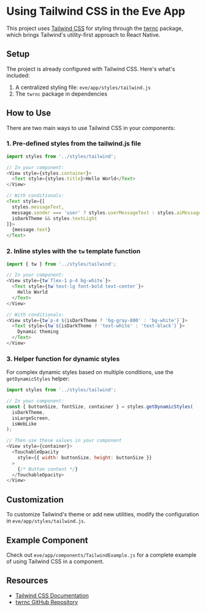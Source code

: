 # Using Tailwind CSS in the Eve App

This project uses [Tailwind CSS](https://tailwindcss.com/) for styling through the [twrnc](https://github.com/jaredh159/twrnc) package, which brings Tailwind's utility-first approach to React Native.

## Setup

The project is already configured with Tailwind CSS. Here's what's included:

1. A centralized styling file: `eve/app/styles/tailwind.js`
2. The `twrnc` package in dependencies 

## How to Use

There are two main ways to use Tailwind CSS in your components:

### 1. Pre-defined styles from the tailwind.js file

```javascript
import styles from '../styles/tailwind';

// In your component:
<View style={styles.container}>
  <Text style={styles.title}>Hello World</Text>
</View>

// With conditionals:
<Text style={[
  styles.messageText,
  message.sender === 'user' ? styles.userMessageText : styles.aiMessageText,
  isDarkTheme && styles.textLight
]}>
  {message.text}
</Text>
```

### 2. Inline styles with the `tw` template function

```javascript
import { tw } from '../styles/tailwind';

// In your component:
<View style={tw`flex-1 p-4 bg-white`}>
  <Text style={tw`text-lg font-bold text-center`}>
    Hello World
  </Text>
</View>

// With conditionals:
<View style={tw`p-4 ${isDarkTheme ? 'bg-gray-800' : 'bg-white'}`}>
  <Text style={tw`${isDarkTheme ? 'text-white' : 'text-black'}`}>
    Dynamic theming
  </Text>
</View>
```

### 3. Helper function for dynamic styles

For complex dynamic styles based on multiple conditions, use the `getDynamicStyles` helper:

```javascript
import styles from '../styles/tailwind';

// In your component:
const { buttonSize, fontSize, container } = styles.getDynamicStyles(
  isDarkTheme, 
  isLargeScreen,
  isWebLike
);

// Then use these values in your component
<View style={container}>
  <TouchableOpacity 
    style={{ width: buttonSize, height: buttonSize }}
  >
    {/* Button content */}
  </TouchableOpacity>
</View>
```

## Customization

To customize Tailwind's theme or add new utilities, modify the configuration in `eve/app/styles/tailwind.js`.

## Example Component

Check out `eve/app/components/TailwindExample.js` for a complete example of using Tailwind CSS in a component.

## Resources

- [Tailwind CSS Documentation](https://tailwindcss.com/docs)
- [twrnc GitHub Repository](https://github.com/jaredh159/twrnc) 